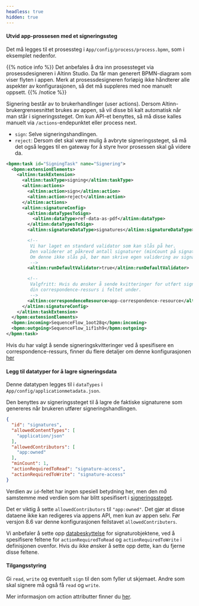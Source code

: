 ```yaml
---
headless: true
hidden: true
---
```


#### Utvid app-prossesen med et signeringssteg
Det må legges til et prosessteg i `App/config/process/process.bpmn`, som i eksemplet nedenfor.

{{% notice info %}}
Det anbefales å dra inn prosessteget via prosessdesigneren i Altinn Studio. Da får man generert BPMN-diagram som viser flyten i appen. Merk at prosessdesigneren forløpig ikke håndterer alle aspekter av konfigurasjonen, så det må suppleres med noe manuelt oppsett.
{{% /notice %}}

Signering består av to brukerhandlinger (user actions). Dersom Altinn-brukergrensesnittet brukes av appen, så vil disse bli kalt automatisk når man står i signeringssteget. Om kun API-et benyttes, så må disse kalles manuelt via `/actions`-endepunktet eller process next.
- `sign`: Selve signeringshandlingen.
- `reject`: Dersom det skal være mulig å avbryte signeringssteget, så må det også legges til en gateway for å styre hvor prosessen skal gå videre da.

```xml
<bpmn:task id="SigningTask" name="Signering">
  <bpmn:extensionElements>
    <altinn:taskExtension>
      <altinn:taskType>signing</altinn:taskType>
      <altinn:actions>
        <altinn:action>sign</altinn:action>
        <altinn:action>reject</altinn:action>
      </altinn:actions>
      <altinn:signatureConfig>
        <altinn:dataTypesToSign>
          <altinn:dataType>ref-data-as-pdf</altinn:dataType>
        </altinn:dataTypesToSign>
        <altinn:signatureDataType>signatures</altinn:signatureDataType>

        <!-- 
         Vi har laget en standard validator som kan slås på her. 
         Den validerer at påkrevd antall signaturer (minCount på signatur-datatypen) er oppfylt. 
         Om denne ikke slås på, bør man skrive egen validering av signaturer. 
         -->
        <altinn:runDefaultValidator>true</altinn:runDefaultValidator>

        <!-- 
         Valgfritt: Hvis du ønsker å sende kvitteringer for utført signatur, kan du spesifisere
         din correspondence-ressurs i feltet under.
         -->
        <altinn:correspondenceResource>app-correspondence-resource</altinn:correspondenceResource>
      </altinn:signatureConfig>
    </altinn:taskExtension>
  </bpmn:extensionElements>
  <bpmn:incoming>SequenceFlow_1oot28q</bpmn:incoming>
  <bpmn:outgoing>SequenceFlow_1if1sh9</bpmn:outgoing>
</bpmn:task>
```

Hvis du har valgt å sende signeringskvitteringer ved å spesifisere en correspondence-ressurs, finner du flere detaljer om denne konfigurasjonen [her](/nb/altinn-studio/guides/development/signing/runtime-delegated-signing/#konfigurere-milj%C3%B8-spesifikke-correspondence-ressurser)

#### Legg til datatyper for å lagre signeringsdata
Denne datatypen legges til i `dataTypes` i `App/config/applicationmetadata.json`.

Den benyttes av signeringssteget til å lagre de faktiske signaturene som genereres når brukeren utfører signeringshandlingen.

```json
{
  "id": "signatures",
  "allowedContentTypes": [
    "application/json"
  ],
  "allowedContributors": [
    "app:owned"
  ],
  "minCount": 1,
  "actionRequiredToRead": "signature-access",
  "actionRequiredToWrite": "signature-access"
}
```

Verdien av `id`-feltet har ingen spesiell betydning her, men den _må_ samstemme med verdien som har blitt spesifisert i [signeringssteget](#utvid-app-prossesen-med-et-signeringssteg).

Det er viktig å sette `allowedContributors` til `"app:owned"`. Det gjør at disse dataene ikke kan redigeres via appens API, men kun av appen selv. Før versjon 8.6 var denne konfigurasjonen feilstavet `allowedContributers`.

Vi anbefaler å sette opp [databeskyttelse](/nb/altinn-studio/guides/development/restricted-data/) for signaturobjektene, ved å spesifisere feltene for `actionRequiredToRead` og `actionRequiredToWrite` i definisjonen ovenfor. Hvis du ikke ønsker å sette opp dette, kan du fjerne disse feltene.

#### Tilgangsstyring
Gi `read`, `write` og eventuelt `sign` til den som fyller ut skjemaet. Andre som skal signere må også få `read` og `write`.

Mer informasjon om action attributter finner du [her](/nb/altinn-studio/reference/configuration/authorization/#action-attributter).
